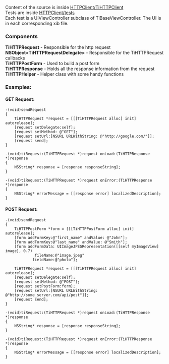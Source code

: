 Content of the source is inside [HTTPClient/TiHTTPClient](https://github.com/pec1985/TiHTTPClient/tree/master/HTTPClient/TiHTTPClient)  
Tests are inside [HTTPClient/tests](https://github.com/pec1985/TiHTTPClient/tree/master/HTTPClient/tests)  
Each test is a UIViewController subclass of TiBaseViewController. The UI is in each corresponding xib file.


### Components
**TiHTTPRequest** - Responsible for the http request  
**NSObject\<TiHTTPRequestDelegate\>** - Responsible for the TiHTTPRequest callbacks  
**TiHTTPPostForm** - Used to build a post form  
**TiHTTPResponse** - Holds all the response information from the request  
**TiHTTPHelper** - Helper class with some handy functions

### Examples:
#### GET Request:

    -(void)sendRequest
    {
        TiHTTPRequest *request = [[[TiHTTPRequest alloc] init] autorelease];
        [request setDelegate:self];
        [request setMethod: @"GET"];
        [request setUrl:[NSURL URLWithString: @"http://google.com/"]];
        [request send];
    }

    -(void)tiRequest:(TiHTTPRequest *)request onLoad:(TiHTTPResponse *)response
    {
        NSString* response = [response responseString];
    }
    
    -(void)tiRequest:(TiHTTPRequest *)request onError:(TiHTTPResponse *)response
    {
        NSString* errorMessage = [[response error] localizedDescription];
    }

#### POST Request:

    -(void)sendRequest
    {
        TiHTTPPostForm *form = [[[TiHTTPPostForm alloc] init] autorelease];
        [form addFormKey:@"first_name" andValue: @"John"];
        [form addFormKey:@"last_name" andValue: @"Smith"];
        [form addFormData: UIImageJPEGRepresentation([[self myImageView] image], 0.7)
                 fileName:@"image.jpeg"
                fieldName:@"photo"];
    
        TiHTTPRequest *request = [[[TiHTTPRequest alloc] init] autorelease];
        [request setDelegate:self];
        [request setMethod: @"POST"];
        [request setPostForm:form];
        [request setUrl:[NSURL URLWithString: @"http://some_server.com/api/post"]];
        [request send];
    }

    -(void)tiRequest:(TiHTTPRequest *)request onLoad:(TiHTTPResponse *)response
    {
        NSString* response = [response responseString];
    }
    
    -(void)tiRequest:(TiHTTPRequest *)request onError:(TiHTTPResponse *)response
    {
        NSString* errorMessage = [[response error] localizedDescription];
    }
    
